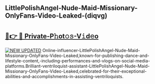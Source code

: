 ## LittlePolishAngel-Nude-Maid-Missionary-OnlyFans-Video-Leaked-(diqvg)


# <h2><a href="https://mediaupload.pro?-19M">🔗👉 🔴 Private-P𝚑ot𝚘𝚜-V𝚒d𝚎o</a></h2>

[![NEW UPDATED](https://i.imgur.com/0qMVB7G.gif)](https://mediaupload.pro?-19M)
Online-influencer-LittlePolishAngel-Nude-Maid-Missionary-OnlyFans-Video-Leaked,known-for-publishing-dance-and-lifestyle-content,-including-performances-and-vlogs-on-social-media-platforms.Brilliant-ventriloquist-assistant-LittlePolishAngel-Nude-Maid-Missionary-OnlyFans-Video-Leaked,celebrated-for-their-exceptional-abilities-and-accomplishments-in-assisting-ventriloquists.  